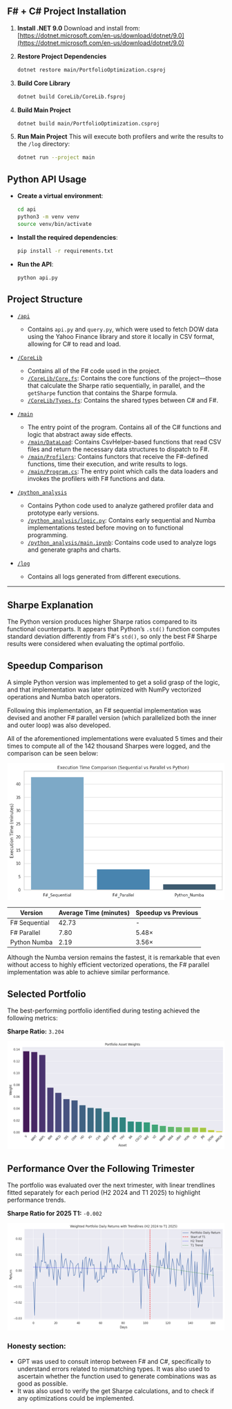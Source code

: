 ## F# + C# Project Installation

1. **Install .NET 9.0**
   Download and install from:
   [https://dotnet.microsoft.com/en-us/download/dotnet/9.0](https://dotnet.microsoft.com/en-us/download/dotnet/9.0)

2. **Restore Project Dependencies**

   ```sh
   dotnet restore main/PortfolioOptimization.csproj
   ```

3. **Build Core Library**

   ```sh
   dotnet build CoreLib/CoreLib.fsproj
   ```

4. **Build Main Project**

   ```sh
   dotnet build main/PortfolioOptimization.csproj
   ```

5. **Run Main Project**
   This will execute both profilers and write the results to the `/log` directory:

   ```sh
   dotnet run --project main
   ```

## Python API Usage

* **Create a virtual environment**:

  ```sh
  cd api
  python3 -m venv venv
  source venv/bin/activate
  ```

* **Install the required dependencies**:

  ```sh
  pip install -r requirements.txt
  ```

* **Run the API**:

  ```sh
  python api.py
  ```

## Project Structure

* [`/api`](api/)

  * Contains `api.py` and `query.py`, which were used to fetch DOW data using the Yahoo Finance library and store it locally in CSV format, allowing for C# to read and load.

* [`/CoreLib`](CoreLib/)

  * Contains all of the F# code used in the project.
  * [`/CoreLib/Core.fs`](CoreLib/Core.fs): Contains the core functions of the project—those that calculate the Sharpe ratio sequentially, in parallel, and the `getSharpe` function that contains the Sharpe formula.
  * [`/CoreLib/Types.fs`](CoreLib/Types.fs): Contains the shared types between C# and F#.

* [`/main`](main/)

  * The entry point of the program. Contains all of the C# functions and logic that abstract away side effects.
  * [`/main/DataLoad`](main/DataLoad/): Contains CsvHelper-based functions that read CSV files and return the necessary data structures to dispatch to F#.
  * [`/main/Profilers`](main/Profilers/): Contains functors that receive the F#-defined functions, time their execution, and write results to logs.
  * [`/main/Program.cs`](main/Program.cs): The entry point which calls the data loaders and invokes the profilers with F# functions and data.

* [`/python_analysis`](python_analysis/)

  * Contains Python code used to analyze gathered profiler data and prototype early versions.
  * [`/python_analysis/logic.py`](python_analysis/logic.py): Contains early sequential and Numba implementations tested before moving on to functional programming.
  * [`/python_analysis/main.ipynb`](python_analysis/main.ipynb): Contains code used to analyze logs and generate graphs and charts.

* [`/log`](log/)

  * Contains all logs generated from different executions.

---

## Sharpe Explanation

The Python version produces higher Sharpe ratios compared to its functional counterparts. It appears that Python’s `.std()` function computes standard deviation differently from F#'s `std()`, so only the best F# Sharpe results were considered when evaluating the optimal portfolio.


## Speedup Comparison

A simple Python version was implemented to get a solid grasp of the logic, and that implementation was later optimized with NumPy vectorized operations and Numba batch operators.

Following this implementation, an F# sequential implementation was devised and another F# parallel version (which parallelized both the inner and outer loop) was also developed.

All of the aforementioned implementations were evaluated 5 times and their times to compute all of the 142 thousand Sharpes were logged, and the comparison can be seen below:

![Execution Time Chart](images/comparison.png)

| Version         | Average Time (minutes) | Speedup vs Previous |
|----------------|------------------------|----------------------|
| F# Sequential   | 42.73                  | -                    |
| F# Parallel     | 7.80                   | 5.48×                |
| Python Numba    | 2.19                   | 3.56×                |

Although the Numba version remains the fastest, it is remarkable that even without access to highly efficient vectorized operations, the F# parallel implementation was able to achieve similar performance.

## Selected Portfolio

The best-performing portfolio identified during testing achieved the following metrics:

**Sharpe Ratio:** `3.204`

![Asset Weights](images/asset_weights.png)

## Performance Over the Following Trimester

The portfolio was evaluated over the next trimester, with linear trendlines fitted separately for each period (H2 2024 and T1 2025) to highlight performance trends.

**Sharpe Ratio for 2025 T1:** `-0.002`

![Portfolio Performance - 2025 T1](images/portfolio_graph.png)

### Honesty section:

- GPT was used to consult interop between F# and C#, specifically to understand errors related to mismatching types. It was also used to ascertain whether the function used to generate combinations was as good as possible.
- It was also used to verify the get Sharpe calculations, and to check if any optimizations could be implemented.
